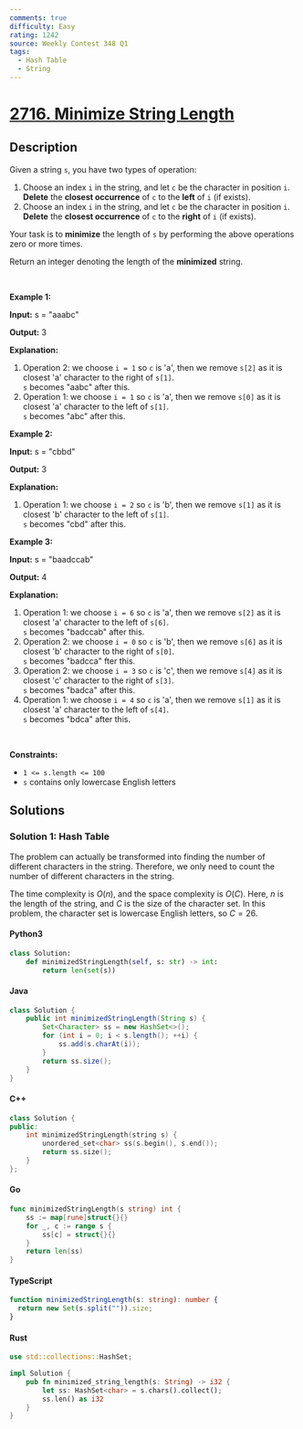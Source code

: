 ```yaml
---
comments: true
difficulty: Easy
rating: 1242
source: Weekly Contest 348 Q1
tags:
  - Hash Table
  - String
---
```


<!-- problem:start -->

# [2716. Minimize String Length](https://leetcode.com/problems/minimize-string-length)

## Description

<!-- description:start -->

<p>Given a string <code>s</code>, you have two types of operation:</p>

<ol>
	<li>Choose an index <code>i</code> in the string, and let <code>c</code> be the character in position <code>i</code>. <strong>Delete</strong> the <strong>closest occurrence</strong> of <code>c</code> to the <strong>left</strong> of <code>i</code> (if exists).</li>
	<li>Choose an index <code>i</code> in the string, and let <code>c</code> be the character in position <code>i</code>. <strong>Delete</strong> the <strong>closest occurrence</strong> of <code>c</code> to the <strong>right</strong> of <code>i</code> (if exists).</li>
</ol>

<p>Your task is to <strong>minimize</strong> the length of <code>s</code> by performing the above operations zero or more times.</p>

<p>Return an integer denoting the length of the <strong>minimized</strong> string.</p>

<p>&nbsp;</p>
<p><strong class="example">Example 1:</strong></p>

<div class="example-block">
<p><strong>Input:</strong> <span class="example-io">s = &quot;aaabc&quot;</span></p>

<p><strong>Output:</strong> <span class="example-io">3</span></p>

<p><strong>Explanation:</strong></p>

<ol>
	<li>Operation 2: we choose <code>i = 1</code> so <code>c</code> is &#39;a&#39;, then we remove <code>s[2]</code> as it is closest &#39;a&#39; character to the right of <code>s[1]</code>.<br />
	<code>s</code> becomes &quot;aabc&quot; after this.</li>
	<li>Operation 1: we choose <code>i = 1</code> so <code>c</code> is &#39;a&#39;, then we remove <code>s[0]</code> as it is closest &#39;a&#39; character to the left of <code>s[1]</code>.<br />
	<code>s</code> becomes &quot;abc&quot; after this.</li>
</ol>
</div>

<p><strong class="example">Example 2:</strong></p>

<div class="example-block">
<p><strong>Input:</strong> <span class="example-io">s = &quot;cbbd&quot;</span></p>

<p><strong>Output:</strong> <span class="example-io">3</span></p>

<p><strong>Explanation:</strong></p>

<ol>
	<li>Operation 1: we choose <code>i = 2</code> so <code>c</code> is &#39;b&#39;, then we remove <code>s[1]</code> as it is closest &#39;b&#39; character to the left of <code>s[1]</code>.<br />
	<code>s</code> becomes &quot;cbd&quot; after this.</li>
</ol>
</div>

<p><strong class="example">Example 3:</strong></p>

<div class="example-block">
<p><strong>Input:</strong> <span class="example-io">s = &quot;baadccab&quot;</span></p>

<p><strong>Output:</strong> 4</p>

<p><strong>Explanation:</strong></p>

<ol>
	<li>Operation 1: we choose <code>i = 6</code> so <code>c</code> is &#39;a&#39;, then we remove <code>s[2]</code> as it is closest &#39;a&#39; character to the left of <code>s[6]</code>.<br />
	<code>s</code> becomes &quot;badccab&quot; after this.</li>
	<li>Operation 2: we choose <code>i = 0</code> so <code>c</code> is &#39;b&#39;, then we remove <code>s[6]</code> as it is closest &#39;b&#39; character to the right of <code>s[0]</code>.<br />
	<code>s</code> becomes &quot;badcca&quot; fter this.</li>
	<li>Operation 2: we choose <code>i = 3</code> so <code>c</code> is &#39;c&#39;, then we remove <code>s[4]</code> as it is closest &#39;c&#39; character to the right of <code>s[3]</code>.<br />
	<code>s</code> becomes &quot;badca&quot; after this.</li>
	<li>Operation 1: we choose <code>i = 4</code> so <code>c</code> is &#39;a&#39;, then we remove <code>s[1]</code> as it is closest &#39;a&#39; character to the left of <code>s[4]</code>.<br />
	<code>s</code> becomes &quot;bdca&quot; after this.</li>
</ol>
</div>

<p>&nbsp;</p>
<p><strong>Constraints:</strong></p>

<ul>
	<li><code>1 &lt;= s.length &lt;= 100</code></li>
	<li><code>s</code> contains only lowercase English letters</li>
</ul>

<!-- description:end -->

## Solutions

<!-- solution:start -->

### Solution 1: Hash Table

The problem can actually be transformed into finding the number of different characters in the string. Therefore, we only need to count the number of different characters in the string.

The time complexity is $O(n)$, and the space complexity is $O(C)$. Here, $n$ is the length of the string, and $C$ is the size of the character set. In this problem, the character set is lowercase English letters, so $C=26$.

<!-- tabs:start -->

#### Python3

```python
class Solution:
    def minimizedStringLength(self, s: str) -> int:
        return len(set(s))
```

#### Java

```java
class Solution {
    public int minimizedStringLength(String s) {
        Set<Character> ss = new HashSet<>();
        for (int i = 0; i < s.length(); ++i) {
            ss.add(s.charAt(i));
        }
        return ss.size();
    }
}
```

#### C++

```cpp
class Solution {
public:
    int minimizedStringLength(string s) {
        unordered_set<char> ss(s.begin(), s.end());
        return ss.size();
    }
};
```

#### Go

```go
func minimizedStringLength(s string) int {
	ss := map[rune]struct{}{}
	for _, c := range s {
		ss[c] = struct{}{}
	}
	return len(ss)
}
```

#### TypeScript

```ts
function minimizedStringLength(s: string): number {
  return new Set(s.split("")).size;
}
```

#### Rust

```rust
use std::collections::HashSet;

impl Solution {
    pub fn minimized_string_length(s: String) -> i32 {
        let ss: HashSet<char> = s.chars().collect();
        ss.len() as i32
    }
}
```

<!-- tabs:end -->

<!-- solution:end -->

<!-- problem:end -->
